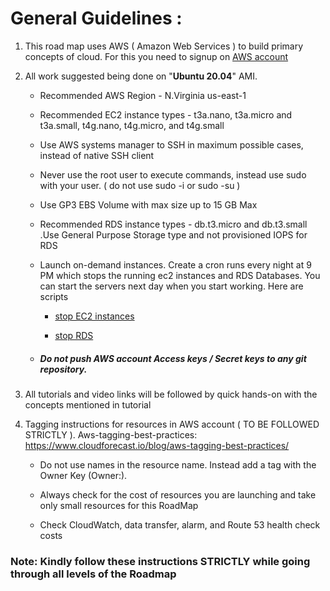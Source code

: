 # General Guidelines : 

1. This road map uses AWS ( Amazon Web Services ) to build primary concepts of cloud. For this you need to signup on [AWS account](https://aws.amazon.com/console/)

2. All work suggested being done on "**Ubuntu 20.04**" AMI. 

    - Recommended AWS Region - N.Virginia us-east-1

    - Recommended EC2 instance types - t3a.nano, t3a.micro and t3a.small, t4g.nano, t4g.micro, and t4g.small

    - Use AWS systems manager to SSH in maximum possible cases, instead of native SSH client

    - Never use the root user to execute commands, instead use sudo with your user. ( do not use sudo -i or sudo -su )

    - Use GP3 EBS Volume with max size up to 15 GB Max

    - Recommended RDS instance types - db.t3.micro and db.t3.small .Use General Purpose Storage type and not provisioned IOPS for RDS

    - Launch on-demand instances. Create a cron runs every night at 9 PM which stops the running ec2 instances and RDS Databases. You can start the servers next day when you start working. Here are scripts 

        - [stop EC2 instances](https://github.com/sq-ia/aws-stop-start-services/blob/develop/ec2-instances-stop-start/stop-EC2.md) 

        - [stop RDS]()

    - ##### Do not push AWS account Access keys / Secret keys to any git repository.

3. All tutorials and video links will be followed by quick hands-on with the concepts mentioned in tutorial

4. Tagging instructions for resources in AWS account ( TO BE FOLLOWED STRICTLY ). Aws-tagging-best-practices: https://www.cloudforecast.io/blog/aws-tagging-best-practices/ 

    - Do not use names in the resource name. Instead add a tag with the Owner Key (Owner:<your-name>).

    - Always check for the cost of resources you are launching and take only small resources for this RoadMap

    - Check CloudWatch, data transfer, alarm, and Route 53 health check costs


### Note: Kindly follow these instructions STRICTLY while going through all levels of the Roadmap 
